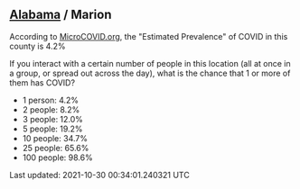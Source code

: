 
## [Alabama](/united-states/alabama) / Marion

According to [MicroCOVID.org](http://microcovid.org),
the "Estimated Prevalence" of COVID in this county is 4.2%

If you interact with a certain number of people in this location
(all at once in a group, or spread out across the day), what is the chance that
1 or more of them has COVID?

- 1 person: 4.2%
- 2 people: 8.2%
- 3 people: 12.0%
- 5 people: 19.2%
- 10 people: 34.7%
- 25 people: 65.6%
- 100 people: 98.6%

Last updated: 2021-10-30 00:34:01.240321 UTC
